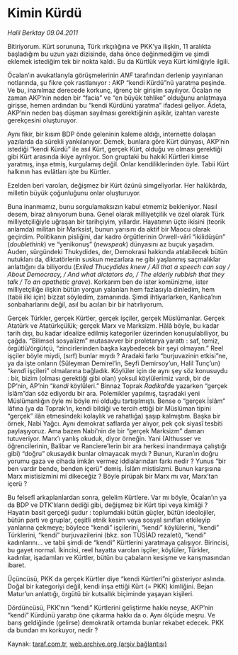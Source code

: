 # Kimin Kürdü

*Halil Berktay 09.04.2011*

<div class="yazi"><p>Bitiriyorum. Kürt sorununa, Türk ırkçılığına ve PKK’ya ilişkin, 11 aralıkta başladığım bu uzun yazı dizisinde, daha önce değinmediğim ve şimdi eklemek istediğim tek bir nokta kaldı. Bu da Kürtlük veya Kürt kimliğiyle ilgili. </p>
<p>Öcalan’ın avukatlarıyla görüşmelerinin <i>ANF</i> tarafından derlenip yayınlanan notlarında, şu fikre çok rastlanıyor : AKP “kendi Kürdü”nü yaratma peşinde. Ve bu, inanılmaz derecede korkunç, iğrenç bir girişim sayılıyor. Öcalan ne zaman AKP’nin neden bir “facia” ve “en büyük tehlike” olduğunu anlatmaya girişse, hemen ardından bu “kendi Kürdünü yaratma” ifadesi geliyor. Âdeta, AKP’nin neden baş düşman sayılması gerektiğinin aşikâr, izahtan vareste gerekçesini oluşturuyor.</p>
<p>Aynı fikir, bir kısım BDP önde geleninin kaleme aldığı, internette dolaşan yazılarda da sürekli yankılanıyor. Demek, bunlara göre Kürt dünyası, AKP’nin istediği “kendi Kürdü” ile asıl Kürt, gerçek Kürt, olduğu ve olması gerektiği gibi Kürt arasında ikiye ayrılıyor. Son gruptaki bu hakikî Kürtleri kimse yaratmış, inşa etmiş, kurgulamış değil. Onlar kendiliklerinden öyle. Tabii Kürt halkının has evlâtları işte bu Kürtler. </p>
<p>Ezelden beri varolan, değişmez bir Kürt özünü simgeliyorlar. Her halükârda, milletin büyük çoğunluğunu onlar oluşturuyor. </p>
<p>Buna inanmamız, bunu sorgulamaksızın kabul etmemiz bekleniyor. Nasıl desem, biraz alınıyorum buna. Genel olarak milliyetçilik ve özel olarak Türk milliyetçiliğiyle uğraşan bir tarihçiyim, yıllardır. Hayatımın üçte ikisini (teorik anlamda) militan bir Marksist, bunun yarısını da aktif bir Maocu olarak geçirdim. Politikanın pisliğini, dar kadro örgütlerinin Orwell-vârî “ikilidüşün” (<i>doublethink</i>) ve “yenikonuş” (<i>newspeak</i>) dünyasını az buçuk yaşadım. Auden, sürgündeki Thukydides, der, Demokrasi hakkında atılabilecek bütün nutukları da, diktatörlerin suskun mezarlara ne gibi yaşlanmış saçmalıklar anlattığını da biliyordu (<i>Exiled Thucydides knew / All that a speech can say / About Democracy, / And what dictators do, / The elderly rubbish that they talk / To an apathetic grave</i>). Korkarım ben de ister komünizme, ister milliyetçiliğe ilişkin bütün yorgun yalanları hem fazlasıyla dinledim, hem (tabii ilki için) bizzat söyledim, zamanında. Şimdi ihtiyarlarken, Kanlıca’nın sonbaharlarını değil, asıl bu acıları bir bir hatırlıyorum. </p>
<p>Gerçek Türkler, gerçek Kürtler, gerçek işçiler, gerçek Müslümanlar. Gerçek Atatürk ve Atatürkçülük; gerçek Marx ve Marksizm. Hâlâ böyle, bu kadar tarih dışı, bu kadar idealize edilmiş kategoriler üzerinden konuşulabiliyor, bu çağda. “Bilimsel sosyalizm” mutasavver bir proletarya yarattı : saf, temiz, örgütlü/örgütçü, “zincirlerinden başka kaybedecek bir şeyi olmayan.” Reel işçiler böyle miydi, (sırf) bunlar mıydı ? Aradaki farkı “burjuvazinin etkisi”ne, ya da işte onların (Süleyman Demirel’in, Seyfi Demirsoy’un, Halil Tunç’un) “<i>kendi</i> işçileri” olmalarına bağladık. Köylüler için de aynı şey söz konusuydu : bir, bizim (olması gerektiği gibi olan) yoksul köylülerimiz vardı, bir de DP’nin, AP’nin “<i>kendi</i> köylüleri.” Binnaz Toprak <i>Radikal</i>’de yazarken “gerçek İslâm”dan söz ediyordu bir ara. Polemikler yapılmış, taşradaki yeni Müslümanlığın öyle mi böyle mi olduğu tartışılmıştı. Bense o “gerçek İslâm” lâfına (ya da Toprak’ın, kendi bildiği ve tercih ettiği bir Müslüman tipini “gerçek” ilân etmesindeki kolaylık ve rahatlığa) şaşıp kalmıştım. Başka bir örnek, Nabi Yağcı. Aynı demokrat saflarda yer alıyor, pek çok siyasî tesbiti paylaşıyoruz. Ama bazen Nabi’nin de bir “gerçek Marksizm” damarı tutuveriyor. Marx’ı yanlış okuduk, diyor örneğin. Yani (Althusser ve öğrencilerinin, Balibar ve Ranciere’lerin bir ara herkesi inandırmaya çalıştığı gibi) “doğru” okusaydık bunlar olmayacak mıydı ? Bunun, Kuran’ın doğru yorumu gaza ve cihada imkân vermez iddialarından farkı nedir ? Yunus “bir ben vardır bende, benden içerü” demiş. İslâm mistisizmi. Bunun karşısına Marx mistisizmini mi dikeceğiz ? Böyle pirüpak bir Marx mı var, Marx’tan içerü ? </p>
<p>Bu felsefî arkaplanlardan sonra, gelelim Kürtlere. Var mı böyle, Öcalan’ın ya da BDP ve DTK’lıların dediği gibi, değişmez bir Kürt tipi veya kimliği ? Hayatın basit gerçeği şudur : toplumdaki bütün güçler, bütün ideolojiler, bütün parti ve gruplar, çeşitli etnik kesim veya sosyal sınıfları etkileyip yanlarına çekmeye; böylece “kendi” işçilerini, “kendi” köylülerini, “kendi” Türklerini, “kendi” burjuvazilerini (bkz. son TÜSİAD rezaleti), “kendi” kadınlarını... ve tabii şimdi de “kendi” Kürtlerini yaratmaya çalışıyor. Birincisi, bu gayet normal. İkincisi, reel hayatta varolan işçiler, köylüler, Türkler, kadınlar, işadamları ve Kürtler, bütün bu çabaların kesişme ve karışmasından ibaret.</p>
<p>Üçüncüsü, PKK da gerçek Kürtler diye “kendi Kürtleri”ni gösteriyor aslında. Doğal bir kategoriyi değil, kendi inşa ettiği Kürt (= PKK) kimliğini. Bejan Matur’un anlattığı, örgütü bir kutsallık biçiminde yaşayan kişileri.</p>
<p>Dördüncüsü, PKK’nın “kendi” Kürtlerini geliştirme hakkı neyse, AKP’nin “kendi” Kürdünü yaratıp öne çıkarma hakkı da o. Aynı ölçüde meşru. Ve barış geldiğinde (gelirse) demokratik ortamda bunlar rekabet edecek. PKK da bundan mı korkuyor, nedir ?</p>
</div>

Kaynak: [taraf.com.tr](http://www.taraf.com.tr/halil-berktay/makale-kimin-kurdu.htm), [web.archive.org (arşiv bağlantısı)](http://web.archive.org/web/20130822064908/http://www.taraf.com.tr/halil-berktay/makale-kimin-kurdu.htm)
